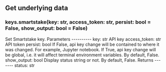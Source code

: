 ## Get underlying data 
### keys.smartstake(key: str, access_token: str, persist: bool = False, show_output: bool = False)

Set Smartstake key.
    Parameters
    ----------
        key: str
            API key
        access_token: str
            API token
        persist: bool
            If False, api key change will be contained to where it was changed. For example, Jupyter notebook.
            If True, api key change will be global, i.e. it will affect terminal environment variables.
            By default, False.
        show_output: bool
            Display status string or not. By default, False.
    Returns
    -------
    status: str
